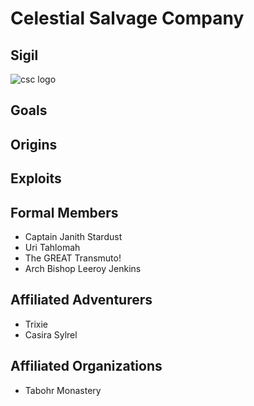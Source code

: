 <!-- TITLE: Celestial Salvage Company -->
<!-- SUBTITLE: A group of intrepid souls brought together in the spirit of larceny. -->

# Celestial Salvage Company
## Sigil
![csc logo](https://i.imgur.com/hbBTqDe.png)

## Goals

## Origins

## Exploits

## Formal Members
* Captain Janith Stardust
* Uri Tahlomah
* The GREAT Transmuto!
* Arch Bishop Leeroy Jenkins

## Affiliated Adventurers
* Trixie
* Casira Sylrel

## Affiliated Organizations
* Tabohr Monastery